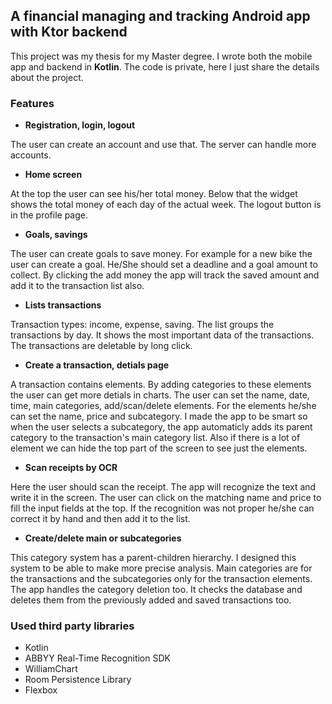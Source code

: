 ## A financial managing and tracking Android app with Ktor backend
This project was my thesis for my Master degree. I wrote both the mobile app and backend in **Kotlin**.
The code is private, here I just share the details about the project.

### Features
* **Registration, login, logout**
 
The user can create an account and use that. The server can handle more accounts.


* **Home screen**

At the top the user can see his/her total money. Below that the widget shows the total money of each day of the actual week. The logout button is in the profile page.

* **Goals, savings**

The user can create goals to save money. For example for a new bike the user can create a goal. He/She should set a deadline and a goal amount to collect. By clicking the add money the app will track the saved amount and add it to the transaction list also.


* **Lists transactions**

Transaction types: income, expense, saving. The list groups the transactions by day. It shows the most important data of the transactions. The transactions are deletable by long click. 

* **Create a transaction, detials page**

A transaction contains elements. By adding categories to these elements the user can get more detials in charts. The user can set the name, date, time, main categories, add/scan/delete elements. For the elements he/she can set the name, price and subcategory. I made the app to be smart so when the user selects a subcategory, the app automaticly adds its parent category to the transaction's main category list. Also if there is a lot of element we can hide the top part of the screen to see just the elements.

* **Scan receipts by OCR**

Here the user should scan the receipt. The app will recognize the text and write it in the screen. The user can click on the matching name and price to fill the input fields at the top. If the recognition was not proper he/she can correct it by hand and then add it to the list.


* **Create/delete main or subcategories**
 
This category system has a parent-children hierarchy. I designed this system to be able to make more precise analysis. Main categories are for the transactions and the subcategories only for the transaction elements. The app handles the category deletion too. It checks the database and deletes them from the previously added and saved transactions too.



### Used third party libraries
* Kotlin
* ABBYY Real-Time Recognition SDK
* WilliamChart
* Room Persistence Library
* Flexbox
